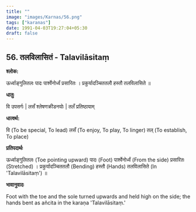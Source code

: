 ```yaml
---
title: ""
image: "images/Karnas/56.png"
tags: ["karanas"]
date: 1991-04-03T19:27:04+05:30
draft: false
---
```


## 56. तलविलासितं - Talavilāsitaṃ

**श्लोक:**

ऊर्ध्वाङ्गुलितलः पादः पार्श्वेनोर्ध्वं प्रसारितः । प्रकुर्यादञ्चिततलौ हस्तौ तलविलासिते ॥

**धातुः**

वि उपसर्गः |
लसँ श्लेषणक्रीडनयोः | 
तलँ प्रतिष्ठायाम् 

**धात्वर्थ:**

वि (To be special, To lead) 
लसँ (To enjoy, To play, To linger)
तल् (To establish, To place)

**प्रतिपदार्थः**

ऊर्ध्वाङ्गुलितलः (Toe pointing upward) पादः (Foot) पार्श्वेनोर्ध्वं (From the side) प्रसारितः (Stretched) । प्रकुर्यादञ्चिततलौ (Bending) हस्तौ (Hands) तलविलासिते (In 'Talavilāsitaṃ') ॥

**भावानुवादः**

Foot with the toe and the sole turned upwards and held high on the side; the hands bent as añcita in the karaṇa 'Talavilāsitaṃ.'
